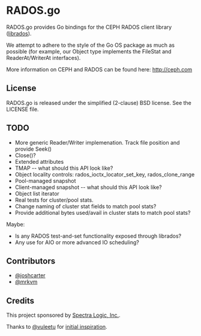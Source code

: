 # RADOS.go

RADOS.go provides Go bindings for the CEPH RADOS client library
([librados](http://ceph.com/docs/next/rados/api/librados/)).

We attempt to adhere to the style of the Go OS package as much as possible
(for example, our Object type implements the FileStat and ReaderAt/WriterAt
interfaces).

More information on CEPH and RADOS can be found here: http://ceph.com

## License

RADOS.go is released under the simplified (2-clause) BSD license. See the
LICENSE file.

## TODO

- More generic Reader/Writer implemenation. Track file position and provide Seek()
- Close()?
- Extended attributes
- TMAP -- what should this API look like?
- Object locality controls: rados_ioctx_locator_set_key, rados_clone_range
- Pool-managed snapshot
- Client-managed snapshot -- what should this API look like?
- Object list iterator
- Real tests for cluster/pool stats.
- Change naming of cluster stat fields to match pool stats?
- Provide additional bytes used/avail in cluster stats to match pool stats?

Maybe:

- Is any RADOS test-and-set functionality exposed through librados?
- Any use for AIO or more advanced IO scheduling?

## Contributors

- [@joshcarter](https://github.com/joshcarter)
- [@mrkvm](https://github.com/mrkvm)

## Credits

This project sponsored by [Spectra Logic, Inc.](http://spectralogic.com).

Thanks to [@vuleetu](https://github.com/vuleetu)
for [initial inspiration](https://github.com/vuleetu/gorados).
